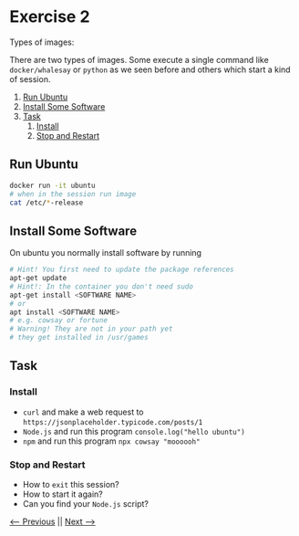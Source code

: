 # Exercise 2

Types of images:

There are two types of images. Some execute a single command like `docker/whalesay` or `python` as we seen before and others which start a kind of session.


<!-- @import "[TOC]" {cmd="toc" depthFrom=2 depthTo=6 orderedList=true} -->

<!-- code_chunk_output -->

1. [Run Ubuntu](#run-ubuntu)
2. [Install Some Software](#install-some-software)
3. [Task](#task)
    1. [Install](#install)
    2. [Stop and Restart](#stop-and-restart)

<!-- /code_chunk_output -->


## Run Ubuntu

```bash
docker run -it ubuntu
# when in the session run image
cat /etc/*-release
```


## Install Some Software

On ubuntu you normally install software by running
 
```bash
# Hint! You first need to update the package references
apt-get update
# Hint!: In the container you don't need sudo
apt-get install <SOFTWARE NAME>
# or
apt install <SOFTWARE NAME>
# e.g. cowsay or fortune
# Warning! They are not in your path yet
# they get installed in /usr/games
```

## Task

### Install

- `curl` and make a web request to `https://jsonplaceholder.typicode.com/posts/1`
- `Node.js` and run this program `console.log("hello ubuntu")`
- `npm` and run this program `npx cowsay "moooooh"`


### Stop and Restart

- How to `exit` this session?
- How to start it again?
- Can you find your `Node.js` script?



<!-- 

For example you can start a ubuntu bash session just by running `docker run -it ubuntu`. This starts a bash session within a ubuntu image. The `-i -t` flags are for `-i, --interactive Keep STDIN open even if not attached` and `-t, --tty Allocate a pseudo-TTY` . Which means connect my terminal session with the session of the container. This allows you to start a session, play within the ubuntu machine. You can exit this session by running `exit`. 

Remember! Anything you do inside of this session will be lost after you exit it. There are no files written to disk until you explicitly tell docker to do so.

Wouldn't it be great to write the programm on my local disk?
-->

[<-- Previous](../ex1/README.md) || [Next -->](../ex3/README.md)